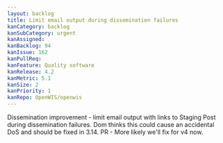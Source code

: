 ```yaml
---
layout: backlog
title: Limit email output during dissemination failures
kanCategory: backlog
kanSubCategory: urgent
kanAssigned:
kanBacklog: 94
kanIssue: 162
kanPullReq:
kanFeature: Quality software
kanRelease: 4.2
kanMetric: 5.1
kanSize: 2
kanPriority: 1
kanRepo: OpenWIS/openwis
---
```

Dissemination improvement - limit email output with links to Staging Post during dissemination failures. Dom thinks this could cause an accidental DoS and should be fixed in 3.14. PR - More likely we'll fix for v4 now.
